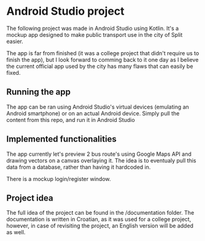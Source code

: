 # Android Studio project

The following project was made in Android Studio using Kotlin. It's a mockup app designed to make public transport use in the city of Split easier.

The app is far from finished (it was a college project that didn't require us to finish the app), but I look forward to comming back to it one day as
I believe the current official app used by the city has many flaws that can easily be fixed.

## Running the app

The app can be ran using Android Studio's virtual devices (emulating an Android smartphone) or on an actual Android device.
Simply pull the content from this repo, and run it in Android Studio

## Implemented functionalities

The app currently let's preview 2 bus route's using Google Maps API and drawing vectors on a canvas overlaying it. The idea is to eventualy pull this data from
a database, rather than having it hardcoded in.

There is a mockup login/register window.

## Project idea

The full idea of the project can be found in the /documentation folder. The documentation is written in Croatian, as it was used for a college project, however,
in case of revisiting the project, an English version will be added as well.
